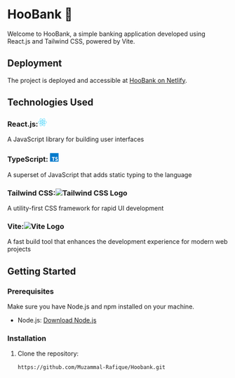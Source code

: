 # HooBank 🏦

Welcome to HooBank, a simple banking application developed using React.js and Tailwind CSS, powered by Vite.

## Deployment

The project is deployed and accessible at [HooBank on Netlify](https://hoobank-by-me.netlify.app/).

## Technologies Used

### React.js:<img src="https://raw.githubusercontent.com/devicons/devicon/master/icons/react/react-original.svg" alt="React Logo" width="20" height="20"/>

A JavaScript library for building user interfaces

### TypeScript: <img src="https://raw.githubusercontent.com/devicons/devicon/master/icons/typescript/typescript-original.svg" alt="TypeScript Logo" width="20" height="20"/>

A superset of JavaScript that adds static typing to the language

### Tailwind CSS:<img src="https://encrypted-tbn0.gstatic.com/images?q=tbn:ANd9GcSQHm9sjJ27XYACnA4bO6tU9EHw84GTW9H6z76th13Z2Q&s" alt="Tailwind CSS Logo" width="30" height="20"/>

A utility-first CSS framework for rapid UI development

### Vite:<img src="https://www.svgrepo.com/show/374167/vite.svg" alt="Vite Logo" width="20" height="20"/>

A fast build tool that enhances the development experience for modern web projects

## Getting Started

### Prerequisites

Make sure you have Node.js and npm installed on your machine.

- Node.js: [Download Node.js](https://nodejs.org/)

### Installation

1. Clone the repository:

   ```bash
   https://github.com/Muzammal-Rafique/Hoobank.git
   ```
